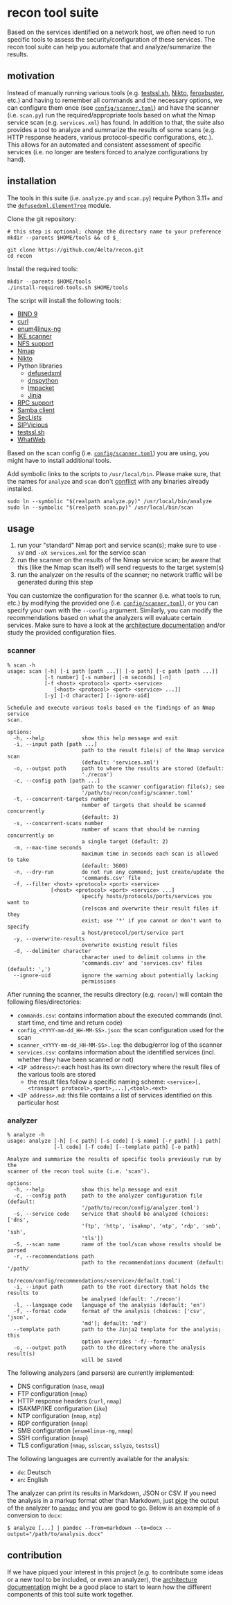 # recon tool suite

Based on the services identified on a network host, we often need to run specific tools to assess the security/configuration of these services.
The recon tool suite can help you automate that and analyze/summarize the results.

## motivation

Instead of manually running various tools (e.g. [testssl.sh](https://testssl.sh/), [Nikto](https://cirt.net/nikto2), [feroxbuster](https://github.com/epi052/feroxbuster), etc.) and having to remember all commands and the necessary options, we can configure them once (see [`config/scanner.toml`](config/scanner.toml)) and have the scanner (i.e. `scan.py`) run the required/appropriate tools based on what the Nmap service scan (e.g. `services.xml`) has found.
In addition to that, the suite also provides a tool to analyze and summarize the results of some scans (e.g. HTTP response headers, various protocol-specific configurations, etc.).
This allows for an automated and consistent assessment of specific services (i.e. no longer are testers forced to analyze configurations by hand).

## installation

The tools in this suite (i.e. `analyze.py` and `scan.py`) require Python 3.11+ and the [`defusedxml.ElementTree`](https://github.com/tiran/defusedxml) module.

Clone the git repository:

```shell
# this step is optional; change the directory name to your preference
mkdir --parents $HOME/tools && cd $_

git clone https://github.com/4elta/recon.git
cd recon
```

Install the required tools:

```shell
mkdir --parents $HOME/tools
./install-required-tools.sh $HOME/tools
```

The script will install the following tools:

* [BIND 9](https://www.isc.org/bind/)
* [curl](https://curl.se/)
* [enum4linux-ng](https://github.com/cddmp/enum4linux-ng)
* [IKE scanner](https://github.com/royhills/ike-scan)
* [NFS support](https://linux-nfs.org/)
* [Nmap](https://nmap.org/)
* [Nikto](https://www.cirt.net/Nikto2)
* Python libraries
  * [defusedxml](https://github.com/tiran/defusedxml)
  * [dnspython](https://www.dnspython.org/)
  * [Impacket](https://github.com/fortra/impacket)
  * [Jinja](https://github.com/pallets/jinja/)
* [RPC support](http://sourceforge.net/projects/rpcbind/)
* [Samba client](https://www.samba.org/samba/docs/current/man-html/smbclient.1.html)
* [SecLists](https://github.com/danielmiessler/SecLists)
* [SIPVicious](https://github.com/EnableSecurity/sipvicious)
* [testssl.sh](https://testssl.sh/)
* [WhatWeb](https://morningstarsecurity.com/research/whatweb)

Based on the scan config (i.e. [`config/scanner.toml`](config/scanner.toml)) you are using, you might have to install additional tools.

Add symbolic links to the scripts to `/usr/local/bin`.
Please make sure, that the names for `analyze` and `scan` don't [conflict](https://github.com/4elta/recon/issues/31) with any binaries already installed.

```shell
sudo ln --symbolic "$(realpath analyze.py)" /usr/local/bin/analyze
sudo ln --symbolic "$(realpath scan.py)" /usr/local/bin/scan
```

## usage

1. run your "standard" Nmap port and service scan(s); make sure to use `-sV` and `-oX services.xml` for the service scan
2. run the scanner on the results of the Nmap service scan; be aware that this (like the Nmap scan itself) will send requests to the target system(s)
3. run the analyzer on the results of the scanner; no network traffic will be generated during this step

You can customize the configuration for the scanner (i.e. what tools to run, etc.) by modifying the provided one (i.e. [`config/scanner.toml`](config/scanner.toml)), or you can specify your own with the `--config` argument.
Similarly, you can modify the recommendations based on what the analyzers will evaluate certain services.
Make sure to have a look at the [architecture documentation](documentation/architecture.md) and/or study the provided configuration files.

### scanner

```text
% scan -h
usage: scan [-h] [-i path [path ...]] [-o path] [-c path [path ...]]
            [-t number] [-s number] [-m seconds] [-n]
            [-f <host> <protocol> <port> <service> 
               [<host> <protocol> <port> <service> ...]]
            [-y] [-d character] [--ignore-uid]

Schedule and execute various tools based on the findings of an Nmap service
scan.

options:
  -h, --help            show this help message and exit
  -i, --input path [path ...]
                        path to the result file(s) of the Nmap service scan
                        (default: 'services.xml')
  -o, --output path     path to where the results are stored (default:
                        './recon')
  -c, --config path [path ...]
                        path to the scanner configuration file(s); see
                        '/path/to/recon/config/scanner.toml'
  -t, --concurrent-targets number
                        number of targets that should be scanned concurrently
                        (default: 3)
  -s, --concurrent-scans number
                        number of scans that should be running concurrently on
                        a single target (default: 2)
  -m, --max-time seconds
                        maximum time in seconds each scan is allowed to take
                        (default: 3600)
  -n, --dry-run         do not run any command; just create/update the
                        'commands.csv' file
  -f, --filter <host> <protocol> <port> <service> 
              [<host> <protocol> <port> <service> ...]
                        specify hosts/protocols/ports/services you want to
                        (re)scan and overwrite their result files if they
                        exist; use '*' if you cannot or don't want to specify
                        a host/protocol/port/service part
  -y, --overwrite-results
                        overwrite existing result files
  -d, --delimiter character
                        character used to delimit columns in the
                        'commands.csv' and 'services.csv' files (default: ',')
  --ignore-uid          ignore the warning about potentially lacking
                        permissions
```

After running the scanner, the results directory (e.g. `recon/`) will contain the following files/directories:

* `commands.csv`: contains information about the executed commands (incl. start time, end time and return code)
* `config_<YYYY-mm-dd_HH-MM-SS>.json`: the scan configuration used for the scan
* `scanner_<YYYY-mm-dd_HH-MM-SS>.log`: the debug/error log of the scanner
* `services.csv`: contains information about the identified services (incl. whether they have been scanned or not)
* `<IP address>/`: each host has its own directory where the result files of the various tools are stored
  * the result files follow a specific naming scheme: `<service>[,<transport protocol>,<port>,...],<tool>.<ext>`
* `<IP address>.md`: this file contains a list of services identified on this particular host

### analyzer

```text
% analyze -h
usage: analyze [-h] [-c path] [-s code] [-S name] [-r path] [-i path]
               [-l code] [-f code] [--template path] [-o path]

Analyze and summarize the results of specific tools previously run by the
scanner of the recon tool suite (i.e. 'scan').

options:
  -h, --help            show this help message and exit
  -c, --config path     path to the analyzer configuration file (default:
                        '/path/to/recon/config/analyzer.toml')
  -s, --service code    service that should be analyzed (choices: ['dns',
                        'ftp', 'http', 'isakmp', 'ntp', 'rdp', 'smb', 'ssh',
                        'tls'])
  -S, --scan name       name of the tool/scan whose results should be parsed
  -r, --recommendations path
                        path to the recommendations document (default: '/path/
                        to/recon/config/recommendations/<service>/default.toml')
  -i, --input path      path to the root directory that holds the results to
                        be analysed (default: './recon')
  -l, --language code   language of the analysis (default: 'en')
  -f, --format code     format of the analysis (choices: ['csv', 'json',
                        'md']; default: 'md')
  --template path       path to the Jinja2 template for the analysis; this
                        option overrides '-f/--format'
  -o, --output path     path to the directory where the analysis result(s)
                        will be saved
```

The following analyzers (and parsers) are currently implemented:

* DNS configuration (`nase`, `nmap`)
* FTP configuration (`nmap`)
* HTTP response headers (`curl`, `nmap`)
* ISAKMP/IKE configuration (`ike`)
* NTP configuration (`nmap`, `ntp`)
* RDP configuration (`nmap`)
* SMB configuration (`enum4linux-ng`, `nmap`)
* SSH configuration (`nmap`)
* TLS configuration (`nmap`, `sslscan`, `sslyze`, `testssl`)

The following languages are currently available for the analysis:

* `de`: Deutsch
* `en`: English

The analyzer can print its results in Markdown, JSON or CSV.
If you need the analysis in a markup format other than Markdown, just [pipe](https://en.wikipedia.org/wiki/Pipeline_(Unix)) the output of the analyzer to [`pandoc`](https://pandoc.org/) and you are good to go.
Below is an example of a conversion to `docx`:

```text
$ analyze [...] | pandoc --from=markdown --to=docx --output="/path/to/analysis.docx"
```

## contribution

If we have piqued your interest in this project (e.g. to contribute some ideas or a new tool to be included, or even an analyzer), the [architecture documentation](documentation/architecture.md) might be a good place to start to learn how the different components of this tool suite work together.
